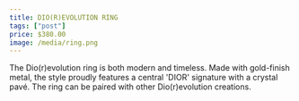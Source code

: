 ```yaml
---
title: DIO(R)EVOLUTION RING
tags: ["post"]
price: $380.00
image: /media/ring.png
---
```

The Dio(r)evolution ring is both modern and timeless. Made with gold-finish metal, the style proudly features a central 'DIOR' signature with a crystal pavé. The ring can be paired with other Dio(r)evolution creations.
